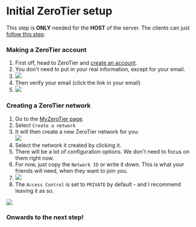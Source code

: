 # Initial ZeroTier setup

This step is **ONLY** needed for the **HOST** of the server. The clients can just [follow this step](connecting-to-your-server.md).



### Making a ZeroTier account

1. First off, head to ZeroTier and [create an account](https://accounts.zerotier.com/auth/realms/zerotier/protocol/openid-connect/registrations?client\_id=zt-central\&redirect\_uri=https%3A%2F%2Fmy.zerotier.com%2Fapi%2F\_auth%2Foidc%2Fcallback\&response\_type=code\&scope=openid+profile+email+offline\_access\&state=state).
2. You don't need to put in your real information, except for your email.
3. ![](https://shx.is/5BDXIMatb.png)
4. Then verify your email (click the link in your email)
5. ![](https://shx.is/5BDY4FKl1.png)



### Creating a ZeroTier network

1. Go to the [MyZeroTier page](https://my.zerotier.com/).
2. Select `Create a network`
3. It will then create a new ZeroTier network for you: \
   ![](https://shx.is/5BD\_1pAr6.png)
4. Select the network it created by clicking it.
5. There will be a lot of configuration options. We don't need to focus on them right now.
6. For now, just copy the `Network ID` or write it down. This is what your friends will need, when they want to join you.
7. ![](https://shx.is/5BDZPmEUF.png)
8. The `Access Control` is set to `PRIVATE` by default - and I recommend leaving it as so.

![](https://shx.is/5BDZGR0EF.gif)

### Onwards to the next step!

